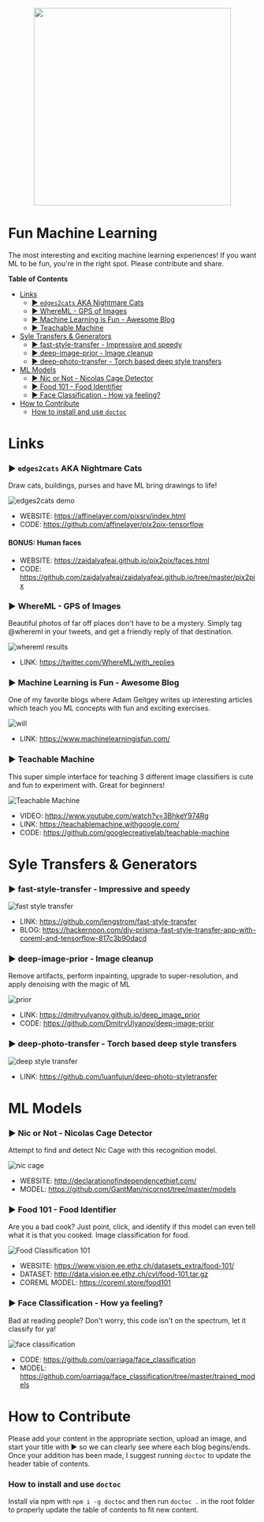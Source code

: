 <p align="center">
<img src="./_art/fun.jpg" width="400px" />
</p>

# Fun Machine Learning
The most interesting and exciting machine learning experiences!  If you want ML to be fun, you're in the right spot.  Please contribute and share.

<!-- START doctoc generated TOC please keep comment here to allow auto update -->
<!-- DON'T EDIT THIS SECTION, INSTEAD RE-RUN doctoc TO UPDATE -->
**Table of Contents**

- [Links](#links)
    - [:arrow_forward: `edges2cats` AKA Nightmare Cats](#arrow_forward-edges2cats-aka-nightmare-cats)
    - [:arrow_forward: WhereML - GPS of Images](#arrow_forward-whereml---gps-of-images)
    - [:arrow_forward: Machine Learning is Fun - Awesome Blog](#arrow_forward-machine-learning-is-fun---awesome-blog)
    - [:arrow_forward: Teachable Machine](#arrow_forward-teachable-machine)
- [Syle Transfers & Generators](#syle-transfers--generators)
    - [:arrow_forward: fast-style-transfer - Impressive and speedy](#arrow_forward-fast-style-transfer---impressive-and-speedy)
    - [:arrow_forward: deep-image-prior - Image cleanup](#arrow_forward-deep-image-prior---image-cleanup)
    - [:arrow_forward: deep-photo-transfer - Torch based deep style transfers](#arrow_forward-deep-photo-transfer---torch-based-deep-style-transfers)
- [ML Models](#ml-models)
    - [:arrow_forward: Nic or Not - Nicolas Cage Detector](#arrow_forward-nic-or-not---nicolas-cage-detector)
    - [:arrow_forward: Food 101 - Food Identifier](#arrow_forward-food-101---food-identifier)
    - [:arrow_forward: Face Classification - How ya feeling?](#arrow_forward-face-classification---how-ya-feeling)
- [How to Contribute](#how-to-contribute)
    - [How to install and use `doctoc`](#how-to-install-and-use-doctoc)

<!-- END doctoc generated TOC please keep comment here to allow auto update -->

# Links

### :arrow_forward: `edges2cats` AKA Nightmare Cats
Draw cats, buildings, purses and have ML bring drawings to life!

![edges2cats demo](./_art/meow.png)

* WEBSITE: https://affinelayer.com/pixsrv/index.html
* CODE: https://github.com/affinelayer/pix2pix-tensorflow

#### BONUS:  Human faces
* WEBSITE: https://zaidalyafeai.github.io/pix2pix/faces.html
* CODE: https://github.com/zaidalyafeai/zaidalyafeai.github.io/tree/master/pix2pix

### :arrow_forward: WhereML - GPS of Images
Beautiful photos of far off places don't have to be a mystery.  Simply tag @whereml in your tweets, and get a friendly reply of that destination.

![whereml results](./_art/whereml.jpg)

* LINK: https://twitter.com/WhereML/with_replies

### :arrow_forward: Machine Learning is Fun - Awesome Blog
One of my favorite blogs where Adam Geitgey writes up interesting articles which teach you ML concepts with fun and exciting exercises.

![will](./_art/will.jpg)

* LINK: https://www.machinelearningisfun.com/

### :arrow_forward: Teachable Machine
This super simple interface for teaching 3 different image classifiers is cute and fun to experiment with.  Great for beginners!

![Teachable Machine](./_art/teachable-machine-splash-desktop.svg)

* VIDEO: https://www.youtube.com/watch?v=3BhkeY974Rg
* LINK: https://teachablemachine.withgoogle.com/
* CODE: https://github.com/googlecreativelab/teachable-machine

# Syle Transfers & Generators

### :arrow_forward: fast-style-transfer - Impressive and speedy

![fast style transfer](./_art/style_transfer.jpg)

* LINK: https://github.com/lengstrom/fast-style-transfer
* BLOG: https://hackernoon.com/diy-prisma-fast-style-transfer-app-with-coreml-and-tensorflow-817c3b90dacd

### :arrow_forward: deep-image-prior - Image cleanup
Remove artifacts, perform inpainting, upgrade to super-resolution, and apply denoising with the magic of ML

![prior](./_art/prior.png)

* LINK: https://dmitryulyanov.github.io/deep_image_prior
* CODE: https://github.com/DmitryUlyanov/deep-image-prior

### :arrow_forward: deep-photo-transfer - Torch based deep style transfers

![deep style transfer](./_art/deep_style_transfer.jpg)

* LINK: https://github.com/luanfujun/deep-photo-styletransfer


# ML Models

### :arrow_forward: Nic or Not - Nicolas Cage Detector
Attempt to find and detect Nic Cage with this recognition model.

![nic cage](./_art/nic.jpg)

* WEBSITE: http://declarationofindependencethief.com/
* MODEL: https://github.com/GantMan/nicornot/tree/master/models

### :arrow_forward: Food 101 - Food Identifier
Are you a bad cook?  Just point, click, and identify if this model can even tell what it is that you cooked.  Image classification for food.

![Food Classification 101](./_art/food101.png)

* WEBSITE: https://www.vision.ee.ethz.ch/datasets_extra/food-101/
* DATASET: http://data.vision.ee.ethz.ch/cvl/food-101.tar.gz
* COREML MODEL: https://coreml.store/food101

### :arrow_forward: Face Classification - How ya feeling?
Bad at reading people?  Don't worry, this code isn't on the spectrum, let it classify for ya!

![face classification](./_art/face_classification.jpg)


* CODE: https://github.com/oarriaga/face_classification
* MODEL: https://github.com/oarriaga/face_classification/tree/master/trained_models


# How to Contribute
Please add your content in the appropriate section, upload an image, and start your title with :arrow_forward: so we can clearly see where each blog begins/ends.  Once your addition has been made, I suggest running `doctoc` to update the header table of contents.

### How to install and use `doctoc`

Install via npm with `npm i -g doctoc` and then run `doctoc .` in the root folder to properly update the table of contents to fit new content.
